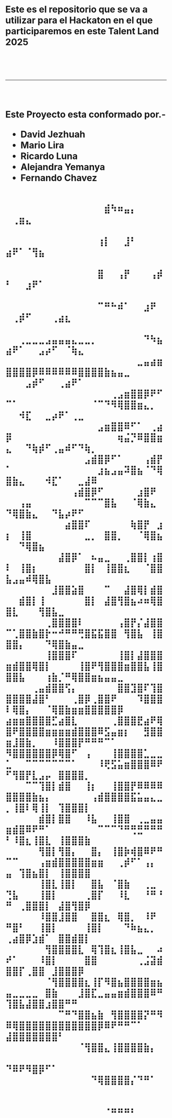 <h1>Este es el repositorio que se va a utilizar para el Hackaton en el que participaremos en este Talent Land 2025 <h1>
<br>
<hr>
<br>
<p>Este Proyecto esta conformado por.-</p>
<ul>
  <li>David Jezhuah</li>
  <li>Mario Lira</li>
  <li>Ricardo Luna</li>
  <li>Alejandra Yemanya</li>
  <li>Fernando Chavez</li>
</ul>
<p> ⠀⠀⠀⠀⠀⠀⠀⠀⠀⠀⠀⠀⠀⠀⠀⠀⠀⠀⠀⠀⠀⠀⠀⠀⠀⠀⠀⠀⠀⠀⠀⠀⠀⠀⠀⠀⠀⠀⠀⣾⠳⠶⣤⡄⠀⠀⠀⠀⠀⢀⣶⣄⠀⠀⠀⠀⠀⠀⠀⠀⠀⠀⠀⠀⠀⠀
⠀⠀⠀⠀⠀⠀⠀⠀⠀⠀⠀⠀⠀⠀⠀⠀⠀⠀⠀⠀⠀⠀⠀⠀⠀⠀⠀⠀⠀⠀⠀⠀⠀⠀⠀⠀⠀⠀⢰⡇⠀⠀⣸⠃⠀⠀⠀⠀⣴⠟⠁⠈⢻⣦⠀⠀⠀⠀⠀⠀⠀⠀⠀⠀⠀⠀
⠀⠀⠀⠀⠀⠀⠀⠀⠀⠀⠀⠀⠀⠀⠀⠀⠀⠀⠀⠀⠀⠀⠀⠀⠀⠀⠀⠀⠀⠀⠀⠀⠀⠀⠀⠀⠀⠀⣿⠀⠀⢠⡟⠀⠀⠀⢠⡾⠃⠀⠀⣰⠟⠁⠀⠀⠀⠀⠀⠀⠀⠀⠀⠀⠀⠀
⠀⠀⠀⠀⠀⠀⠀⠀⠀⠀⠀⠀⠀⠀⠀⠀⠀⠀⠀⠀⠀⠀⠀⠀⠀⠀⠀⠀⠀⠀⠀⠀⠀⠀⠀⠀⠀⠀⠉⠛⠓⠾⠁⠀⠀⣰⠟⠀⠀⢀⡾⠋⠀⠀⠀⢀⣴⣆⠀⠀⠀⠀⠀⠀⠀⠀
⠀⠀⠀⠀⠀⠀⠀⠀⠀⠀⠀⠀⠀⠀⠀⠀⠀⠀⠀⠀⠀⠀⠀⠀⠀⠀⢀⣀⣀⣀⣠⣤⣤⣤⣄⣀⣀⡀⠀⠀⠀⠀⠀⠀⠀⠙⠳⣦⣴⠟⠁⠀⠀⣠⡴⠋⠀⠈⢷⣄⠀⠀⠀⠀⠀⠀
⠀⠀⠀⠀⠀⠀⠀⠀⠀⠀⠀⠀⠀⠀⠀⠀⠀⠀⠀⠀⣀⣤⣴⣶⣿⣿⣿⣿⡿⠿⠿⠿⠿⠿⠿⣿⣿⣿⣿⣷⣦⣤⣀⠀⠀⠀⠀⠀⠀⠀⠀⣠⡾⠋⠀⠀⢀⣴⠟⠁⠀⠀⠀⠀⠀⠀
⠀⠀⠀⠀⠀⠀⠀⠀⠀⠀⠀⠀⠀⠀⠀⠀⢀⣠⣶⣿⣿⡿⠟⠋⠉⠁⠀⠀⠀⠀⠀⠀⠀⠀⠀⠀⠀⠈⠉⠙⠻⢿⣿⣿⣶⣄⡀⠀⠀⠀⠺⣏⠀⠀⣀⡴⠟⠁⢀⣀⠀⠀⠀⠀⠀⠀
⠀⠀⠀⠀⠀⠀⠀⠀⠀⠀⠀⠀⠀⠀⣠⣶⣿⣿⠿⠋⠁⠀⢀⣴⡿⠀⠀⠀⠀⠀⠀⠀⠀⠀⠀⠀⠀⠀⠀⠀⠀⢶⣬⡙⠿⣿⣿⣶⣄⠀⠀⠙⢷⡾⠋⢀⣤⠾⠋⠙⢷⡀⠀⠀⠀⠀
⠀⠀⠀⠀⠀⠀⠀⠀⠀⠀⠀⠀⣠⣾⣿⡿⠋⠁⠀⠀⠀⢠⣾⡟⠁⠀⠀⠀⠀⠀⠀⠀⠀⠀⠀⠀⠀⠀⣰⣦⣠⣤⠽⣿⣦⠈⠙⢿⣿⣷⣄⠀⠀⠀⠺⣏⠁⠀⠀⣀⣼⠿⠀⠀⠀⠀
⠀⠀⠀⠀⠀⠀⠀⠀⠀⠀⢠⣾⣿⡿⠋⠀⠀⠀⠀⠀⣰⣿⠟⠀⠀⠀⢠⣤⠀⠀⠀⠀⠀⠀⠀⠀⠉⠉⠉⣿⣧⠀⠀⠈⢿⣷⣄⠀⠙⢿⣿⣷⣄⠀⠀⠙⣧⡴⠟⠋⠀⠀⠀⠀⠀⠀
⠀⠀⠀⠀⠀⠀⠀⠀⠀⣴⣿⣿⠏⠀⠀⠀⠀⠀⠀⢷⣿⡟⠀⣰⡆⠀⢸⣿⠀⠀⠀⠀⠀⠀⠀⠀⣀⡀⠀⣿⣿⡀⠀⠀⠈⢿⣿⣦⠀⠀⠙⢿⣿⣦⠀⠀⠀⠀⠀⠀⠀⠀⠀⠀⠀⠀
⠀⠀⠀⠀⠀⠀⠀⠀⣼⣿⡿⠁⠀⠦⣤⣀⠀⠀⢀⣿⣿⡇⢰⣿⠇⠀⢸⣿⡆⠀⠀⠀⠀⠀⠀⠀⣿⡇⠀⢸⣿⣿⣆⠀⠀⠈⣿⣿⣧⣠⣤⠾⢿⣿⣧⠀⠀⠀⠀⠀⠀⠀⠀⠀⠀⠀
⠀⠀⠀⠀⠀⠀⠀⣸⣿⣿⣵⣿⠀⠀⠀⠉⠀⠀⣼⣿⢿⡇⣾⣿⠀⠀⣾⣿⡇⢸⠀⠀⠀⠀⠀⠀⣿⡇⠀⣼⣿⢻⣿⣦⠴⠶⢿⣿⣿⣇⠀⠀⠀⢻⣿⣧⣀⠀⠀⠀⠀⠀⠀⠀⠀⠀
⠀⠀⠀⠀⠀⠀⢀⣿⣿⣿⣿⠇⠀⠀⠀⠀⠀⢠⣿⡟⡌⣼⣿⣿⠉⢁⣿⣿⣷⣿⡗⠒⠚⠛⠛⢛⣿⣯⣯⣿⣿⠀⢻⣿⣧⠀⢸⣿⣿⣿⡄⠀⠀⠀⠙⢿⣿⣷⣤⣀⠀⠀⠀⠀⠀⠀
⠀⠀⠀⠀⠀⠀⢸⣿⣿⣿⠏⠀⠀⠀⠀⠀⠀⢸⣿⡇⣼⣿⣿⣿⣶⣾⣿⣿⢿⣿⡇⠀⠀⠀⠀⢸⣿⠟⢻⣿⣿⣿⣶⣿⣿⣧⢸⣿⣿⣿⣧⠀⠀⠀⢰⣷⡈⠛⢿⣿⣿⣶⣦⣤⣤⣀
⠀⠀⠀⠀⢀⣤⣾⣿⣿⢫⡄⠀⠀⠀⠀⠀⠀⣿⣿⣹⣿⠏⢹⣿⣿⣿⣿⣿⣼⣿⠃⠀⠀⠀⢀⣿⡿⢀⣿⣿⠟⠀⠀⠀⠹⣿⣿⣿⠇⢿⣿⡄⠀⠀⠈⢿⣿⣷⣶⣶⣿⣿⣿⣿⣿⡿
⣴⣶⣶⣿⣿⣿⣿⣋⣴⣿⣇⠀⠀⠀⠀⠀⢀⣿⣿⣿⣟⣴⠟⢿⣿⠟⣿⣿⣿⣿⣶⣶⣶⣶⣾⣿⣿⣿⠿⣫⣤⣶⡆⠀⠀⣻⣿⣿⣶⣸⣿⣷⡀⠀⠀⠸⣿⣿⣿⡟⠛⠛⠛⠉⠁⠀
⠻⣿⣿⣿⣿⣿⣿⡿⢿⣿⠋⠀⢠⠀⠀⠀⢸⣿⣿⣿⣿⣁⣀⣀⣁⠀⠀⠉⠉⠉⠉⠉⠉⠉⠁⠀⠀⠀⠸⢟⣫⣥⣶⣿⣿⣿⠿⠟⠋⢻⣿⡟⣇⣠⡤⠀⣿⣿⣿⣿⡀⠀⠀⠀⠀⠀
⠀⠀⠀⠉⠉⢹⣿⡇⣾⣿⠀⠀⢸⡆⠀⠀⢸⣿⣿⡟⠿⠿⠿⠿⣿⣿⣿⣿⣷⣦⡄⠀⠀⠀⠀⠀⠀⢠⣾⣿⣿⣿⣿⣯⣥⣤⣄⣀⡀⢸⣿⠇⢿⢸⡇⠀⢹⣿⣿⣿⡇⠀⠀⠀⠀⠀
⠀⠀⠀⠀⠀⣾⣿⡇⣿⣿⠀⠀⠸⣧⠀⠀⢸⣿⣿⠀⢀⣀⣤⣤⣶⣾⣿⠿⠟⠛⠁⠀⠀⠀⠀⠀⠀⠀⠉⠉⠉⠙⠛⢛⣛⠛⠛⠛⠃⠸⣿⣆⢸⣿⣇⠀⢸⣿⣿⣿⣷⠀⠀⠀⠀⠀
⠀⠀⠀⠀⠀⢻⣿⡇⢻⣿⡄⠀⠀⣿⡄⠀⢸⣿⡷⢾⣿⠿⠟⠛⠉⠉⠀⠀⠀⢠⣶⣾⣿⣿⣿⣿⣿⣶⣶⠀⠀⢀⡾⠋⠁⢠⡄⠀⣤⠀⢹⣿⣦⣿⡇⠀⢸⣿⣿⣿⣿⠀⠀⠀⠀⠀
⠀⠀⠀⠀⠀⢸⣿⣇⢸⣿⡇⠀⠀⣿⣧⠀⠈⣿⣷⠀⠀⢀⣀⠀⢙⣧⠀⠀⠀⢸⣿⡇⠀⠀⠀⠀⢀⣿⡏⠀⠀⠸⣇⠀⠀⠘⠛⠘⠛⠀⢀⣿⣿⣿⡇⠀⣼⣿⢻⣿⡿⠀⠀⠀⠀⠀
⠀⠀⠀⠀⠀⠸⣿⣿⣸⣿⣿⠀⠀⣿⣿⣆⠀⢿⣿⡀⠀⠸⠟⠀⠛⣿⠃⠀⠀⢸⣿⡇⠀⠀⠀⠀⢸⣿⡇⠀⠀⠀⠙⠷⣦⣄⡀⠀⢀⣴⣿⡿⣱⣾⠁⠀⣿⣿⣾⣿⡇⠀⠀⠀⠀⠀
⠀⠀⠀⠀⠀⠀⢻⣿⣿⣿⣿⣇⠀⢿⢹⣿⣆⢸⣿⣧⣀⠀⠀⠴⠞⠁⠀⠀⠀⠸⣿⡇⠀⠀⠀⠀⣿⣿⠀⠀⠀⠀⠀⠀⢀⣨⣽⣾⣿⣿⡏⢀⣿⣿⠀⣸⣿⣿⣿⡿⠀⠀⠀⠀⠀⠀
⠀⠀⠀⠀⠀⠀⠈⢻⣿⣿⣿⣿⣆⢸⡏⠻⣿⣦⣿⣿⣿⣿⣶⣦⣤⣀⣀⣀⣀⠀⣿⣷⠀⠀⠀⣸⣿⣏⣀⣤⣤⣶⣾⣿⣿⣿⠿⠛⢹⣿⣧⣼⣿⣿⣰⣿⣿⠛⠛⠀⠀⠀⠀⠀⠀⠀
⠀⠀⠀⠀⠀⠀⠀⠀⠉⠛⠙⣿⣿⣦⣷⠀⢻⣿⣿⣿⣿⡝⠛⠻⠿⢿⣿⣿⣿⣿⣿⣿⣿⣿⣿⣿⣿⣿⡿⠿⠟⠛⠛⠉⠁⠀⠀⠀⣼⣿⣿⣿⣿⣿⣿⣿⠃⠀⠀⠀⠀⠀⠀⠀⠀⠀
⠀⠀⠀⠀⠀⠀⠀⠀⠀⠀⠀⠈⢻⣿⣿⣄⢸⣿⣿⣿⣿⣷⡄⠀⠀⠀⠀⠀⠀⠀⠀⠀⠀⠀⠀⠀⠀⠀⠀⠀⠀⠀⠀⠀⠀⠀⠀⠀⠙⠿⠟⠻⣿⡿⠋⠁⠀⠀⠀⠀⠀⠀⠀⠀⠀⠀
⠀⠀⠀⠀⠀⠀⠀⠀⠀⠀⠀⠀⠀⠙⢿⣿⣿⣿⣿⡌⠙⠛⠁⠀⠀⠀⠀⠀⠀⠀⠀⠀⠀⠀⠀⠀⠀⠀⠀⠀⠀⠀⠀⠀⠀⠀⠀⠀⠀⠀⠀⠀⠀⠀⠀⠀⠀⠀⠀⠀⠀⠀⠀⠀⠀⠀
⠀⠀⠀⠀⠀⠀⠀⠀⠀⠀⠀⠀⠀⠀⠀⠈⠛⠛⠛⠃⠀⠀⠀⠀⠀⠀⠀⠀⠀⠀⠀⠀⠀⠀⠀⠀⠀⠀⠀⠀⠀⠀⠀⠀⠀⠀⠀⠀⠀⠀⠀⠀⠀⠀⠀⠀⠀⠀⠀⠀⠀⠀⠀⠀⠀⠀</p>